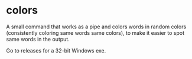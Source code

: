 # colors

A small command that works as a pipe and colors words in random colors
(consistently coloring same words same colors), to make it easier to spot
same words in the output.

Go to releases for a 32-bit Windows exe.
